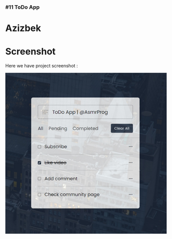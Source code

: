 ### #11 ToDo App

# Azizbek

# Screenshot

Here we have project screenshot :

![screenshot](./screenshot.jpg)
